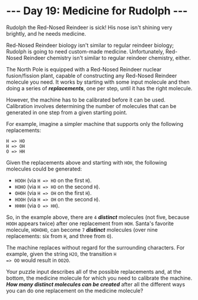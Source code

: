 # --- Day 19: Medicine for Rudolph ---

Rudolph the Red-Nosed Reindeer is sick!  His nose isn't shining very brightly, and he needs medicine.


Red-Nosed Reindeer biology isn't similar to regular reindeer biology; Rudolph is going to need custom-made medicine.  Unfortunately, Red-Nosed Reindeer chemistry isn't similar to regular reindeer chemistry, either.


The North Pole is equipped with a Red-Nosed Reindeer nuclear fusion/fission plant, capable of constructing any Red-Nosed Reindeer molecule you need.  It works by starting with some input molecule and then doing a series of <em><b>replacements</b></em>, one per step, until it has the right molecule.


However, the machine has to be calibrated before it can be used.  Calibration involves determining the number of molecules that can be generated in one step from a given starting point.


For example, imagine a simpler machine that supports only the following replacements:


<pre><code>H => HO
H => OH
O => HH
</code></pre>
Given the replacements above and starting with <code>HOH</code>, the following molecules could be generated:


<ul>
<li><code>HOOH</code> (via <code>H => HO</code> on the first <code>H</code>).</li>
<li><code>HOHO</code> (via <code>H => HO</code> on the second <code>H</code>).</li>
<li><code>OHOH</code> (via <code>H => OH</code> on the first <code>H</code>).</li>
<li><code>HOOH</code> (via <code>H => OH</code> on the second <code>H</code>).</li>
<li><code>HHHH</code> (via <code>O => HH</code>).</li>
</ul>
So, in the example above, there are <code>4</code> <em><b>distinct</b></em> molecules (not five, because <code>HOOH</code> appears twice) after one replacement from <code>HOH</code>. Santa's favorite molecule, <code>HOHOHO</code>, can become <code>7</code> <em><b>distinct</b></em> molecules (over nine replacements: six from <code>H</code>, and three from <code>O</code>).


The machine replaces without regard for the surrounding characters.  For example, given the string <code>H2O</code>, the transition <code>H => OO</code> would result in <code>OO2O</code>.


Your puzzle input describes all of the possible replacements and, at the bottom, the medicine molecule for which you need to calibrate the machine.  <em><b>How many distinct molecules can be created</b></em> after all the different ways you can do one replacement on the medicine molecule?



